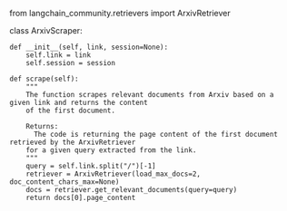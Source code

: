 from langchain_community.retrievers import ArxivRetriever

class ArxivScraper:

    def __init__(self, link, session=None):
        self.link = link
        self.session = session

    def scrape(self):
        """
        The function scrapes relevant documents from Arxiv based on a given link and returns the content
        of the first document.
        
        Returns:
          The code is returning the page content of the first document retrieved by the ArxivRetriever
        for a given query extracted from the link.
        """
        query = self.link.split("/")[-1]
        retriever = ArxivRetriever(load_max_docs=2, doc_content_chars_max=None)
        docs = retriever.get_relevant_documents(query=query)
        return docs[0].page_content

